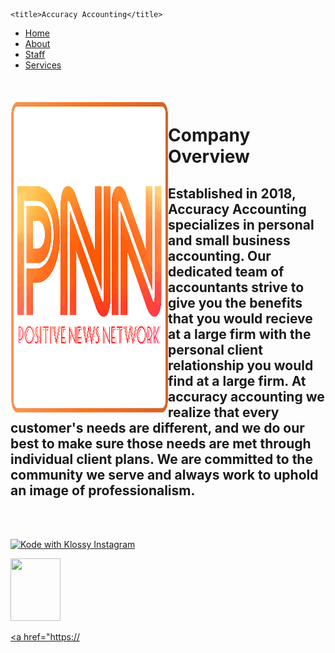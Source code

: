 <!doctype html>
<html lang="en">
  <head>
    <meta charset="utf-8">
    <meta name="viewport" content="width=device-width, initial-scale=1, shrink-to-fit=no">
    <meta name="description" content="">
    <meta name="author" content="">

    <title>Accuracy Accounting</title>

  </head>

  <body>
    <main role="main" class="container">
      
<html>
<head>
  <link rel="stylesheet" type= "text/css" href="stylesheets/style.css">
</head>
<body>

<!--<h1>Company Overview</h1>-->
<!--<p>Established in 2018, Accuracy Accounting specializes in personal and small business accounting. Our dedicated team of accountants strive to give you the benefits that you would recieve at a large firm with the personal client relationship you would find at a large firm. At accuracy accounting we realize that every customer's needs are different, and we do our best to make sure those needs are met through individual client plans. We are committed to the community we serve and always work to uphold an image of professionalism.</p>-->

<ul>
  <li><a href ="/index">Home</a></li>
  <li><a href="/about">About</a></li>
  <li><a href="/staff">Staff</a></a></li>
  <li><a href= "/services">Services</a></li>
</ul>
<br></br>

<img src = "https://raw.githubusercontent.com/aleajane/aleajane.github.io/master/pnn.png" width = "50%" height = "500" align = "left" >

<div >
<h1 class="paragraph">Company Overview</h1>
<h2 class="w3-myfont paragraph" >Established in 2018, Accuracy Accounting specializes in personal and small business accounting. Our dedicated team of accountants strive to give you the benefits that you would recieve at a large firm with the personal client relationship you would find at a large firm. At accuracy accounting we realize that every customer's needs are different, and we do our best to make sure those needs are met through individual client plans. We are committed to the community we serve and always work to uphold an image of professionalism. </h2>
   </div>
   
<br></br>

<a href="https://www.instagram.com/kodewithklossy/?hl=en"><img src = "http://theodymusic.com/wp-content/uploads/2017/02/inconInstagramBW.png" width = "90" height = "90" title="Kode with Klossy Instagram" alt="Kode with Klossy Instagram"></a>

<a href="https://twitter.com/kodewithklossy?lang=en"><img src = "https://sguru.org/wp-content/uploads/2018/02/twitter_PNG33.png" width = "80" height = "100">

<a href="https://
   
</html>
    </main>
  </body>
</html>
